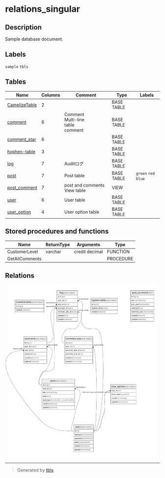 # relations_singular

## Description

Sample database document.

## Labels

`sample` `tbls`

## Tables

| Name | Columns | Comment | Type | Labels |
| ---- | ------- | ------- | ---- | ------ |
| [CamelizeTable](CamelizeTable.md) | 2 |  | BASE TABLE |  |
| [comment](comment.md) | 6 | Comment<br>Multi-line<br>table<br>comment | BASE TABLE |  |
| [comment_star](comment_star.md) | 6 |  | BASE TABLE |  |
| [hyphen-table](hyphen-table.md) | 3 |  | BASE TABLE |  |
| [log](log.md) | 7 | Auditログ | BASE TABLE |  |
| [post](post.md) | 7 | Post table | BASE TABLE | `green` `red` `blue` |
| [post_comment](post_comment.md) | 7 | post and comments View table | VIEW |  |
| [user](user.md) | 6 | User table | BASE TABLE |  |
| [user_option](user_option.md) | 4 | User option table | BASE TABLE |  |

## Stored procedures and functions

| Name | ReturnType | Arguments | Type |
| ---- | ------- | ------- | ---- |
| CustomerLevel | varchar | credit decimal | FUNCTION |
| GetAllComments |  |  | PROCEDURE |

## Relations

![er](schema.svg)

---

> Generated by [tbls](https://github.com/k1LoW/tbls)
